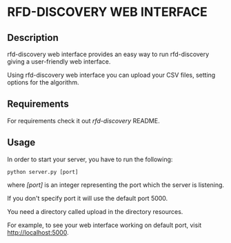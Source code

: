 # RFD-DISCOVERY WEB INTERFACE

## Description

rfd-discovery web interface provides an easy way to run rfd-discovery giving a user-friendly web interface. 

Using rfd-discovery web interface you can upload your CSV files, setting options for the algorithm.

## Requirements

For requirements check it out *rfd-discovery* README.

## Usage

In order to start your server, you have to run the following:

`python server.py [port]`

where *[port]* is an integer representing the port which the server is listening.

If you don't specify port it will use the default port 5000.

You need a directory called upload in the directory resources.

For example, to see your web interface working on default port, visit [http://localhost:5000](http://localhost:5000).
